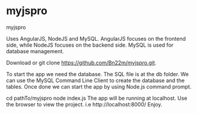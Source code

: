 # myjspro
myjspro

Uses AngularJS, NodeJS and MySQL.
AngularJS focuses on the frontend side, while NodeJS 
focuses on the backend side. MySQL is used for database 
management.

Download or git clone https://github.com/Bn22m/myjspro.git. 

To start the app we need the database. The SQL file is at 
the db folder. We can use the MySQL Command Line Client to 
create the database and the tables. Once done we can start 
the app by using Node.js command prompt.

cd pathTo/myjspro
node index.js
The app will be running at localhost.
Use the browser to view the project.
i.e http://localhost:8000/
Enjoy.